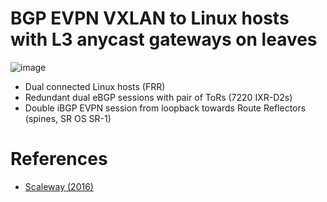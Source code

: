 # BGP EVPN VXLAN to Linux hosts with L3 anycast gateways on leaves

![image](https://user-images.githubusercontent.com/2031627/151011637-45b90d56-da1c-48c8-8ef8-80e31c061957.png)

* Dual connected Linux hosts (FRR)
* Redundant dual eBGP sessions with pair of ToRs (7220 IXR-D2s)
* Double iBGP EVPN session from loopback towards Route Reflectors (spines, SR OS SR-1)

# References
* [Scaleway (2016)](https://www.enog.org/wp-content/uploads/presentations/enog-16/18-Scaleway-P14-fabric-ENOG16.pdf)
